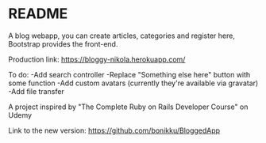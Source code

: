# README

A blog webapp, you can create articles, categories and register here, Bootstrap provides the front-end.

Production link:
https://bloggy-nikola.herokuapp.com/

To do:
-Add search controller
-Replace "Something else here" button with some function
-Add custom avatars (currently they're available via gravatar)
-Add file transfer

A project inspired by "The Complete Ruby on Rails Developer Course" on Udemy

Link to the new version: https://github.com/bonikku/BloggedApp
